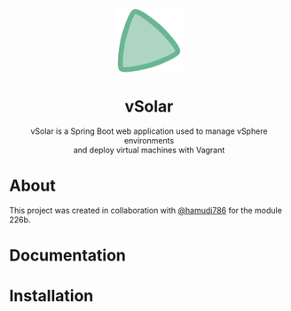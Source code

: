 

<div align="center">
  <img width="120px" src="./assets/vSolar-icon.svg" />
</div>

<div align="center"><h1>vSolar</h1></div>

<div align="center">vSolar is a Spring Boot web application used to manage vSphere environments <br>and deploy virtual machines with Vagrant</div>

# About

This project was created in collaboration with [@hamudi786](https://github.com/hamudi786) for the module 226b.

# Documentation

# Installation
